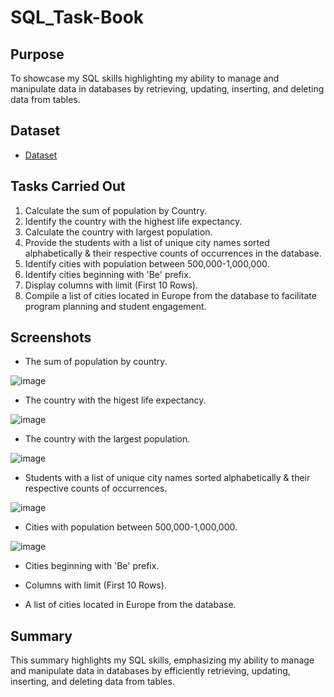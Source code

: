 # SQL_Task-Book

## Purpose

To showcase my SQL skills highlighting my ability to manage and manipulate data in databases by retrieving, updating, inserting, and deleting data from tables.

## Dataset
- <a href="https://github.com/JJAnalytics/SQL_Task-Book/blob/main/world.7z">Dataset</a>

## Tasks Carried Out

1.	Calculate the sum of population by Country.
2.	Identify the country with the highest life expectancy.
3.	Calculate the country with largest population.
4.	Provide the students with a list of unique city names sorted alphabetically & their respective counts of occurrences in the database.
5.	Identify cities with population between 500,000-1,000,000.
6.	Identify cities beginning with 'Be' prefix.
7.	Display columns with limit (First 10 Rows).
8.	Compile a list of cities located in Europe from the database to facilitate program planning and student engagement.

## Screenshots
- The sum of population by country.

![image](https://github.com/user-attachments/assets/ba0b0894-8752-4d97-aa14-e1cda59681be)


- The country with the higest life expectancy.

![image](https://github.com/user-attachments/assets/f18170e6-86d1-4d10-b3c8-f67e98a2c0fc)


- The country with the largest population.

![image](https://github.com/user-attachments/assets/30cb59c0-d4aa-460e-a78a-21aaaf7e093a)


- Students with a list of unique city names sorted alphabetically & their respective counts of occurrences.

![image](https://github.com/user-attachments/assets/da5795a5-ff4f-4b2a-8e27-d5db7519167b)


- Cities with population between 500,000-1,000,000.

![image](https://github.com/user-attachments/assets/4bb6e68f-0054-4830-b9b8-1770a68881a0)


- Cities beginning with 'Be' prefix.


- Columns with limit (First 10 Rows).


- A list of cities located in Europe from the database.



## Summary

This summary highlights my SQL skills, emphasizing my ability to manage and manipulate data in databases by efficiently retrieving, updating, inserting, and deleting data from tables.

